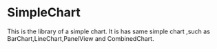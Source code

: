 # SimpleChart
This is the library of a simple chart.
It is has same simple chart ,such as BarChart,LineChart,PanelView and CombinedChart.

